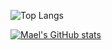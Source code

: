 ![Top Langs](https://github-readme-stats.vercel.app/api/top-langs/?username=maelgoujon&layout=compact)

[![Mael's GitHub stats](https://github-readme-stats.vercel.app/api?username=maelgoujon)](https://github.com/anuraghazra/github-readme-stats)
